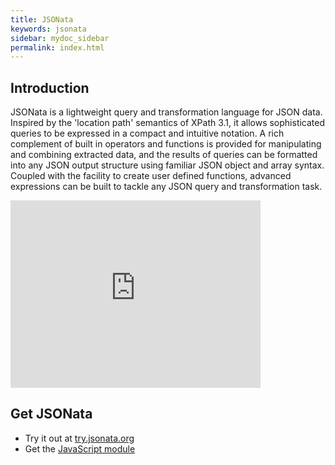 ```yaml
---
title: JSONata
keywords: jsonata
sidebar: mydoc_sidebar
permalink: index.html
---
```


## Introduction

JSONata is a lightweight query and transformation language for JSON data. Inspired by the 'location path' semantics of XPath 3.1, it allows sophisticated queries to be expressed in a compact and intuitive notation.  A rich complement of built in operators and functions is provided for manipulating and combining extracted data, and the results of queries can be formatted into any JSON output structure using familiar JSON object and array syntax. Coupled with the facility to create user defined functions, advanced expressions can be built to tackle any JSON query and transformation task.

<p><iframe width="400" height="300" src="https://www.youtube.com/embed/ZBaK40rtIBM" frameborder="0" allowfullscreen></iframe></p>

## Get JSONata

* Try it out at [try.jsonata.org](http://try.jsonata.org/)
* Get the [JavaScript module](https://github.com/jsonata-js/jsonata)
